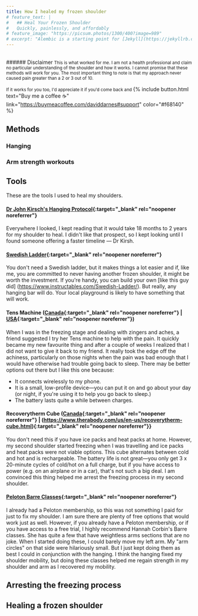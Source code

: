 ```yaml
---
title: How I healed my frozen shoulder
# feature_text: |
#   ## Heal Your Frozen Shoulder
#   Quickly, painlessly, and affordably
# feature_image: "https://picsum.photos/1300/400?image=989"
# excerpt: "Alembic is a starting point for [Jekyll](https://jekyllrb.com/) projects. Rather than starting from scratch, this boilerplate is designed to get the ball rolling immediately. Install it, configure it, tweak it, push it."
---
```



<br>
###### Disclaimer
<small>This is what worked for me. I am not a health professional and claim no particular understanding of the shoulder and how it works. I cannot promise that these methods will work for you. The most important thing to note is that my approach never caused pain greater than a 2 or 3 out of 10. </small>

<small>If it works for you too, I'd appreciate it if you'd come back and </small> {% include button.html text="Buy me a coffee ☕️" link="https://buymeacoffee.com/daviddarnes#support" color="#f68140" %} 

## Methods
### Hanging


### Arm strength workouts

## Tools

These are the tools I used to heal my shoulders.

#### [Dr John Kirsch's Hanging Protocol](https://www.kirschshoulder.com/){:target="_blank" rel="noopener noreferrer"}
Everywhere I looked, I kept reading that it would take 18 months to 2 years for my shoulder to heal. I didn't like that prospect, so I kept looking until I found someone offering a faster timeline — Dr Kirsh. 

#### [Swedish Ladder](https://www.northernfitness.ca/products/wallbars-14-bars?srsltid=AfmBOopihphTArbFVPg1t_Wv546zJ873tg7TniVcYswf_gjcEnXedV_5){:target="_blank" rel="noopener noreferrer"}
You don't need a Swedish ladder, but it makes things a lot easier and if, like me, you are committed to never having another frozen shoulder, it might be worth the investment. If you're handy, you can build your own [like this guy did] (https://www.instructables.com/Swedish-Ladder/). But really, any hanging bar will do. Your local playground is likely to have something that will work.

#### Tens Machine ([Canada](https://www.therabody.com/us/en-us/powerdot-uno-blue.html){:target="_blank" rel="noopener noreferrer"} | [USA](https://www.therabody.com/us/en-us/powerdot-uno-blue.html){:target="_blank" rel="noopener noreferrer"})
When I was in the freezing stage and dealing with zingers and aches, a friend suggested I try her Tens machine to help with the pain. It quickly became my new favourite thing and after a couple of weeks I realized that I did not want to give it back to my friend. It really took the edge off the achiness, particularly on those nights when the pain was bad enough that I would have otherwise had trouble going back to sleep. There may be better options out there but I like this one because:
- It connects wirelessly to my phone.
- It is a small, low-profile device—you can put it on and go about your day (or night, if you're using it to help you go back to sleep.)
- The battery lasts quite a while between charges.

#### Recoverytherm Cube ([Canada](https://www.therabody.com/us/en-us/powerdot-uno-blue.html){:target="_blank" rel="noopener noreferrer"} | (https://www.therabody.com/us/en-us/recoverytherm-cube.html){:target="_blank" rel="noopener noreferrer"}}
You don't need this if you have ice packs and heat packs at home. However, my second shoulder started freezing when I was travelling and ice packs and heat packs were not viable options. This cube alternates between cold and hot and is rechargeable. The battery life is not great—you only get 3 x 20-minute cycles of cold/hot on a full charge, but if you have access to power (e.g. on an airplane or in a car), that's not such a big deal. I am convinced this thing helped me arrest the freezing process in my second shoulder.

#### [Peloton Barre Classes](https://www.onepeloton.com/en-CA/app){:target="_blank" rel="noopener noreferrer"}
I already had a Peloton membership, so this was not something I paid for just to fix my shoulder. I am sure there are plenty of free options that would work just as well. However, if you already have a Peloton membership, or if you have access to a free trial, I highly recommend Hannah Corbin's Barre classes. She has quite a few that have weightless arms sections that are no joke. When I started doing these, I could barely move my left arm. My "arm circles" on that side were hilariously small. But I just kept doing them as best I could in conjunction with the hanging. I think the hanging fixed my shoulder mobility, but doing these classes helped me regain strength in my shoulder and arm as I recovered my mobility.

## Arresting the freezing process

## Healing a frozen shoulder

